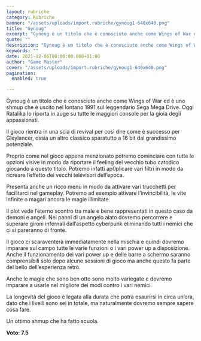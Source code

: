 ```yaml
---
layout: rubriche
category: Rubriche
banner: "/assets/uploads/import.rubriche/gynoug1-640x640.png"
title: "Gynoug"
excerpt: "Gynoug è un titolo che è conosciuto anche come Wings of War ed è uno shmup che è uscito nel lontano 1991 sul leggendario Sega Mega Drive. Oggi Ratalika lo riporta in auge su tutte le maggiori console per la gioia degli appassionati. Il gioco rientra in una scia di revival per così dire come [&hellip"
quote: ""
description: "Gynoug è un titolo che è conosciuto anche come Wings of War ed è uno shmup che è uscito nel lontano 1991 sul leggendario Sega Mega Drive. Oggi Ratalika lo riporta in auge su tutte le maggiori console per la gioia degli appassionati. Il gioco rientra in una scia di revival per così dire come [&hellip"
keywords: ""
date: 2021-12-06T00:00:00.000+01:00
author: "Game Master"
cover: "/assets/uploads/import.rubriche/gynoug1-640x640.png"
pagination:
  enabled: true

---
```


Gynoug è un titolo che è conosciuto anche come Wings of War ed è uno shmup che è uscito nel lontano 1991 sul leggendario Sega Mega Drive. Oggi Ratalika lo riporta in auge su tutte le maggiori console per la gioia degli appassionati.

Il gioco rientra in una scia di revival per così dire come è successo per Gleylancer, ossia un altro classico sparatutto a 16 bit dal grandissimo potenziale.

Proprio come nel gioco appena menzionato potremo cominciare con tutte le opzioni visive in modo da riportare il feeling del vecchio tubo catodico giocando a questo titolo. Potremo infatti ap0plicare vari filtri in modo da ricreare l’effetto dei vecchi televisori dell’epoca.

Presenta anche un ricco menù in modo da attivare vari trucchetti per facilitarci nel gameplay. Potremo ad esempio attivare l’invincibilità, le vite infinite o magari ancora le magie illimitate.

Il plot vede l’eterno scontro tra male e bene rappresentati in questo caso da demoni e angeli. Nei panni di un angelo alato dovremo percorrere e superare gironi infernali dall’aspetto cyberpunk eliminando tutti i nemici che ci si pareranno di fronte.

Il gioco ci scaraventerà immediatamente nella mischia e quindi dovremo imparare sul campo tutte le varie funzioni o i vari power up a disposizione. Anche il funzionamento dei vari power up e delle barre a schermo saranno comprensibili solo dopo alcune sessioni di gioco ma anche questo fa parte del bello dell’esperienza retrò.

Anche le magie che sono ben otto sono molto variegate e dovremo imparare a usarle nel migliore dei modi contro i vari nemici.

La longevità del gioco è legata alla durata che potrà esaurirsi in circa un’ora, dato che i livelli sono sei in totale, ma naturalmente dovremo sempre sapere cosa fare.

Un ottimo shmup che ha fatto scuola.

**Voto: 7.5**